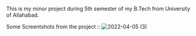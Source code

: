 This is my minor project during 5th semester of my B.Tech from University of Allahabad.

Some Screentshots from the project ::
![2022-04-05 (3)](https://user-images.githubusercontent.com/51017352/161757972-ac67a691-e1fc-4181-a813-c5c4d08f40a9.png)
